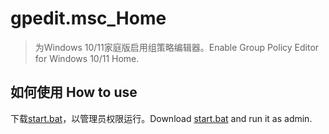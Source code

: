# gpedit.msc_Home

> 为Windows 10/11家庭版启用组策略编辑器。Enable Group Policy Editor for Windows 10/11 Home.

## 如何使用 How to use

下载[start.bat](https://raw.githubusercontent.com/cv2wx/gpedit.msc_Home/main/start.bat)，以管理员权限运行。Download [start.bat](https://raw.githubusercontent.com/cv2wx/gpedit.msc_Home/main/start.bat) and run it as admin.
